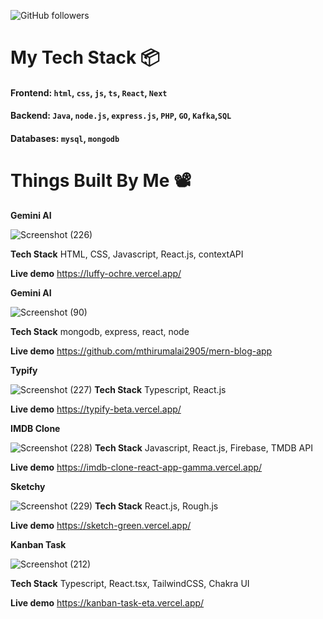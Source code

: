 ![GitHub followers](https://img.shields.io/github/followers/mthirumalai2905?style=social)





# My Tech Stack 📦
#### Frontend: `html`, `css`, `js`, `ts`, `React`, `Next`
#### Backend: `Java`, `node.js`, `express.js`, `PHP`, `GO`, `Kafka`,`SQL`
#### Databases: `mysql`, `mongodb` 





# Things Built By Me 📽️
**Gemini AI**

![Screenshot (226)](https://github.com/mthirumalai2905/Sketching-app-using-reactjs-roughjs/assets/98790479/309f0926-1875-4fdd-af9e-e0dec31888ab)

**Tech Stack** 
HTML, CSS, Javascript, React.js, contextAPI

__Live demo__ https://luffy-ochre.vercel.app/

**Gemini AI**

![Screenshot (90)](https://github.com/mthirumalai2905/mthirumalai2905/assets/98790479/96290764-0c6c-410d-ba32-c64025042de1)

**Tech Stack** 
mongodb, express, react, node

__Live demo__ https://github.com/mthirumalai2905/mern-blog-app



**Typify**

![Screenshot (227)](https://github.com/mthirumalai2905/Sketching-app-using-reactjs-roughjs/assets/98790479/90fff266-5b59-411b-8936-ecdaeaad4c2a)
**Tech Stack** 
Typescript, React.js

__Live demo__ https://typify-beta.vercel.app/

**IMDB Clone**

![Screenshot (228)](https://github.com/mthirumalai2905/Sketching-app-using-reactjs-roughjs/assets/98790479/15c83d39-b53d-42a0-a85d-2ed84a66e053)
**Tech Stack** 
Javascript, React.js, Firebase, TMDB API

__Live demo__ https://imdb-clone-react-app-gamma.vercel.app/

**Sketchy**

![Screenshot (229)](https://github.com/mthirumalai2905/Sketching-app-using-reactjs-roughjs/assets/98790479/c26de452-5675-4174-ad85-21eb25f018c5)
**Tech Stack** 
React.js, Rough.js

__Live demo__ https://sketch-green.vercel.app/

**Kanban Task**

![Screenshot (212)](https://github.com/mthirumalai2905/mthirumalai2905/assets/98790479/b72e4d65-3817-4352-8610-0eda555732a7)

**Tech Stack** 
Typescript, React.tsx, TailwindCSS, Chakra UI

__Live demo__ https://kanban-task-eta.vercel.app/








